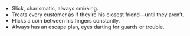 - Slick, charismatic, always smirking.
- Treats every customer as if they’re his closest friend—until they aren’t.
- Flicks a coin between his fingers constantly.
- Always has an escape plan, eyes darting for guards or trouble.